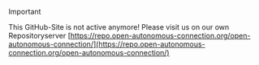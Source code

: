 > [!IMPORTANT]
> This GitHub-Site is not active anymore! Please visit us on our own Repositoryserver [https://repo.open-autonomous-connection.org/open-autonomous-connection/](https://repo.open-autonomous-connection.org/open-autonomous-connection/)
